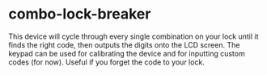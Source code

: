 # combo-lock-breaker
This device will cycle through every single combination on your lock until it finds the right code, then outputs the digits onto the LCD screen. The keypad can be used for calibrating the device and for inputting custom codes (for now). Useful if you forget the code to your lock.
